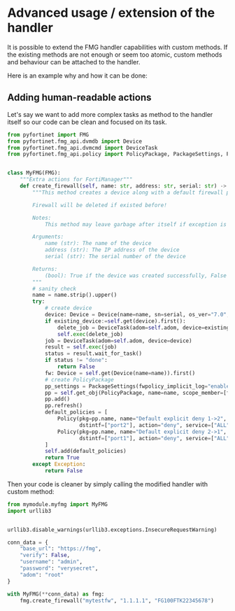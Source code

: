 # Advanced usage / extension of the handler

It is possible to extend the FMG handler capabilities with custom methods. If the existing methods are not enough or
seem too atomic, custom methods and behaviour can be attached to the handler.

Here is an example why and how it can be done:

## Adding human-readable actions

Let's say we want to add more complex tasks as method to the handler itself so our code can be clean and focused on its
task.

```python title="mypkg/mymodule/myfmg.py"
from pyfortinet import FMG
from pyfortinet.fmg_api.dvmdb import Device
from pyfortinet.fmg_api.dvmcmd import DeviceTask
from pyfortinet.fmg_api.policy import PolicyPackage, PackageSettings, Policy


class MyFMG(FMG):
    """Extra actions for FortiManager"""
    def create_firewall(self, name: str, address: str, serial: str) -> bool:
        """This method creates a device along with a default firewall policy

        Firewall will be deleted if existed before!

        Notes:
            This method may leave garbage after itself if exception is raised anywhere!

        Arguments:
            name (str): The name of the device
            address (str): The IP address of the device
            serial (str): The serial number of the device

        Returns:
            (bool): True if the device was created successfully, False otherwise
        """
        # sanity check
        name = name.strip().upper()
        try:
            # create device
            device: Device = Device(name=name, sn=serial, os_ver="7.0", mr=2, ip=address)
            if existing_device:=self.get(device).first():
                delete_job = DeviceTask(adom=self.adom, device=existing_device, action="del")
                self.exec(delete_job)
            job = DeviceTask(adom=self.adom, device=device)
            result = self.exec(job)
            status = result.wait_for_task()
            if status != "done":
                return False
            fw: Device = self.get(Device(name=name)).first()
            # create PolicyPackage
            pp_settings = PackageSettings(fwpolicy_implicit_log="enable")
            pp = self.get_obj(PolicyPackage, name=name, scope_member=[fw.get_vdom_scope("root")], package_settings=pp_settings)
            pp.add()
            pp.refresh()
            default_policies = [
                Policy(pkg=pp.name, name="Default explicit deny 1->2", srcaddr=["all"], dstaddr=["all"], srcintf=["port1"],
                       dstintf=["port2"], action="deny", service=["ALL"], logtraffic="disable", schedule=["always"]),
                Policy(pkg=pp.name, name="Default explicit deny 2->1", srcaddr=["all"], dstaddr=["all"], srcintf=["port2"],
                       dstintf=["port1"], action="deny", service=["ALL"], logtraffic="disable", schedule=["always"])
            ]
            self.add(default_policies)
            return True
        except Exception:
            return False
```

Then your code is cleaner by simply calling the modified handler with custom method:

```python title="mypkg/mymodule/app.py"
from mymodule.myfmg import MyFMG
import urllib3


urllib3.disable_warnings(urllib3.exceptions.InsecureRequestWarning)

conn_data = {
    "base_url": "https://fmg",
    "verify": False,
    "username": "admin",
    "password": "verysecret",
    "adom": "root"
}

with MyFMG(**conn_data) as fmg:
    fmg.create_firewall("mytestfw", "1.1.1.1", "FG100FTK22345678")
```
